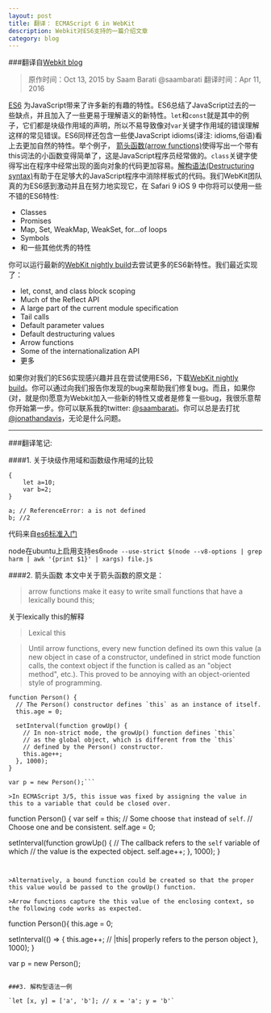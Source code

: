 ```yaml
---
layout: post
title: 翻译： ECMAScript 6 in WebKit
description: Webkit对ES6支持的一篇介绍文章
category: blog
---
```



###翻译自[Webkit blog](https://webkit.org/blog/4054/es6-in-webkit/)

> 原作时间：Oct 13, 2015 by Saam Barati @saambarati
翻译时间：Apr 11, 2016



[ES6](http://www.ecma-international.org/ecma-262/6.0/index.html) 为JavaScript带来了许多新的有趣的特性。ES6总结了JavaScript过去的一些缺点，并且加入了一些更易于理解语义的新特性。`let`和`const`就是其中的例子，它们都是块级作用域的声明，所以不易导致像对`var`关键字作用域的错误理解这样的常见错误。ES6同样还包含一些使JavaScript idioms(译注: idioms,俗语)看上去更加自然的特性。举个例子， [箭头函数(arrow functions)](https://developer.mozilla.org/en-US/docs/Web/JavaScript/Reference/Functions/Arrow_functions)使得写出一个带有this词法的小函数变得简单了，这是JavaScript程序员经常做的。`class`关键字使得写出在程序中经常出现的面向对象的代码更加容易。[解构语法(Destructuring syntax)](http://www.2ality.com/2015/03/destructuring-algorithm.html)有助于在足够大的JavaScript程序中消除样板式的代码。我们WebKit团队真的为ES6感到激动并且在努力地实现它，在 Safari 9  iOS 9 中你将可以使用一些不错的ES6特性:

   - Classes
   - Promises
   - Map, Set, WeakMap, WeakSet, for…of loops
   - Symbols
   - 和一些其他优秀的特性
   
你可以运行最新的[WebKit nightly build](https://webkit.org/nightly/)去尝试更多的ES6新特性。我们最近实现了：


   - let, const, and class block scoping
   - Much of the Reflect API
   - A large part of the current module specification
   - Tail calls
   - Default parameter values
   - Default destructuring values
   - Arrow functions
   - Some of the internationalization API
   - 更多

如果你对我们的ES6实现感兴趣并且在尝试使用ES6，下载[WebKit nightly build](https://webkit.org/nightly/)。你可以通过向我们报告你发现的bug来帮助我们修复bug。而且，如果你(对，就是你)愿意为Webkit加入一些新的特性又或者是修复一些bug，我很乐意帮你开始第一步。你可以联系我的twitter: [@saambarati](https://twitter.com/saambarati)。你可以总是去打扰[@jonathandavis](https://twitter.com/jonathandavis)，无论是什么问题。

---

###翻译笔记: 

####1. 关于块级作用域和函数级作用域的比较

```
{
	let a=10;
    var b=2;
}

a; // ReferenceError: a is not defined
b; //2
```
代码来自[es6标准入门](http://www.ruanyifeng.com/blog/2014/04/ecmascript_6_primer.html)

node在ubuntu上启用支持es6`node --use-strict $(node --v8-options | grep harm | awk '{print $1}' | xargs) file.js`


####2. 箭头函数
本文中关于箭头函数的原文是：
>arrow functions make it easy to write small functions that have a lexically bound this;

关于lexically this的解释
> Lexical this

>Until arrow functions, every new function defined its own this value (a new object in case of a constructor, undefined in strict mode function calls, the context object if the function is called as an "object method", etc.). This proved to be annoying with an object-oriented style of programming.

```
function Person() {
  // The Person() constructor defines `this` as an instance of itself.
  this.age = 0;

  setInterval(function growUp() {
    // In non-strict mode, the growUp() function defines `this` 
    // as the global object, which is different from the `this`
    // defined by the Person() constructor.
    this.age++;
  }, 1000);
}

var p = new Person();```

>In ECMAScript 3/5, this issue was fixed by assigning the value in this to a variable that could be closed over.

```
function Person() {
  var self = this; // Some choose `that` instead of `self`. 
                   // Choose one and be consistent.
  self.age = 0;

  setInterval(function growUp() {
    // The callback refers to the `self` variable of which
    // the value is the expected object.
    self.age++;
  }, 1000);
}
```


>Alternatively, a bound function could be created so that the proper this value would be passed to the growUp() function.

>Arrow functions capture the this value of the enclosing context, so the following code works as expected.

```
function Person(){
  this.age = 0;

  setInterval(() => {
    this.age++; // |this| properly refers to the person object
  }, 1000);
}

var p = new Person();
```

###3. 解构型语法一例

`let [x, y] = ['a', 'b']; // x = 'a'; y = 'b'`